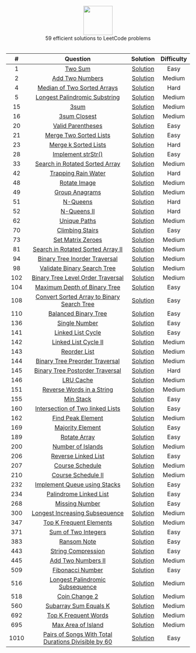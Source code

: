 <p align="center">
  <a href="https://leetcode.com/rodneyshag">
    <img height=80 src="https://leetcode.com/static/webpack_bundles/images/logo-dark.e99485d9b.svg">
  </a>
  <br>59 efficient solutions to LeetCode problems
  <br><br>
</p>


|   ﻿#  |                                                                 Question                                                                 |                                                                          Solution                                                                         | Difficulty |
|:----:|:----------------------------------------------------------------------------------------------------------------------------------------:|:---------------------------------------------------------------------------------------------------------------------------------------------------------:|:----------:|
|   1  | [Two Sum](https://leetcode.com/problems/two-sum)                                                                                         | [Solution](https://github.com/RodneyShag/LeetCode_solutions/blob/master/Solutions/Two%20Sum.md)                                                           |    Easy    |
|   2  | [Add Two Numbers](https://leetcode.com/problems/add-two-numbers)                                                                         | [Solution](https://github.com/RodneyShag/LeetCode_solutions/blob/master/Solutions/Add%20Two%20Numbers.md)                                                 |   Medium   |
|   4  | [Median of Two Sorted Arrays](https://leetcode.com/problems/median-of-two-sorted-arrays)                                                 | [Solution](https://github.com/RodneyShag/LeetCode_solutions/blob/master/Solutions/Median%20of%20Two%20Sorted%20Arrays.md)                                 |    Hard    |
|   5  | [Longest Palindromic Substring](https://leetcode.com/problems/longest-palindromic-substring)                                             | [Solution](https://github.com/RodneyShag/LeetCode_solutions/blob/master/Solutions/Longest%20Palindromic%20Substring.md)                                   |   Medium   |
|  15  | [3sum](https://leetcode.com/problems/3sum)                                                                                               | [Solution](https://github.com/RodneyShag/LeetCode_solutions/blob/master/Solutions/3sum.md)                                                                |   Medium   |
|  16  | [3sum Closest](https://leetcode.com/problems/3sum-closest)                                                                               | [Solution](https://github.com/RodneyShag/LeetCode_solutions/blob/master/Solutions/3sum%20Closest.md)                                                      |   Medium   |
|  20  | [Valid Parentheses](https://leetcode.com/problems/valid-parentheses)                                                                     | [Solution](https://github.com/RodneyShag/LeetCode_solutions/blob/master/Solutions/Valid%20Parentheses.md)                                                 |    Easy    |
|  21  | [Merge Two Sorted Lists](https://leetcode.com/problems/merge-two-sorted-lists)                                                           | [Solution](https://github.com/RodneyShag/LeetCode_solutions/blob/master/Solutions/Merge%20Two%20Sorted%20Lists.md)                                        |    Easy    |
|  23  | [Merge k Sorted Lists](https://leetcode.com/problems/merge-k-sorted-lists)                                                               | [Solution](https://github.com/RodneyShag/LeetCode_solutions/blob/master/Solutions/Merge%20k%20Sorted%20Lists.md)                                          |    Hard    |
|  28  | [Implement strStr()](https://leetcode.com/problems/implement-strstr)                                                                     | [Solution](https://github.com/RodneyShag/LeetCode_solutions/blob/master/Solutions/Implement%20strStr.md)                                                  |    Easy    |
|  33  | [Search in Rotated Sorted Array](https://leetcode.com/problems/search-in-rotated-sorted-array)                                           | [Solution](https://github.com/RodneyShag/LeetCode_solutions/blob/master/Solutions/Search%20in%20Rotated%20Sorted%20Array.md)                              |   Medium   |
|  42  | [Trapping Rain Water](https://leetcode.com/problems/trapping-rain-water)                                                                 | [Solution](https://github.com/RodneyShag/LeetCode_solutions/blob/master/Solutions/Trapping%20Rain%20Water.md)                                             |    Hard    |
|  48  | [Rotate Image](https://leetcode.com/problems/rotate-image)                                                                               | [Solution](https://github.com/RodneyShag/LeetCode_solutions/blob/master/Solutions/Rotate%20Image.md)                                                      |   Medium   |
|  49  | [Group Anagrams](https://leetcode.com/problems/group-anagrams)                                                                           | [Solution](https://github.com/RodneyShag/LeetCode_solutions/blob/master/Solutions/Group%20Anagrams.md)                                                    |   Medium   |
|  51  | [N-Queens](https://leetcode.com/problems/n-queens)                                                                                       | [Solution](https://github.com/RodneyShag/LeetCode_solutions/blob/master/Solutions/N-Queens.md)                                                            |    Hard    |
|  52  | [N-Queens II](https://leetcode.com/problems/n-queens-ii)                                                                                 | [Solution](https://github.com/RodneyShag/LeetCode_solutions/blob/master/Solutions/N-Queens%20II.md)                                                       |    Hard    |
|  62  | [Unique Paths](https://leetcode.com/problems/unique-paths)                                                                               | [Solution](https://github.com/RodneyShag/LeetCode_solutions/blob/master/Solutions/Unique%20Paths.md)                                                      |   Medium   |
|  70  | [Climbing Stairs](https://leetcode.com/problems/climbing-stairs)                                                                         | [Solution](https://github.com/RodneyShag/LeetCode_solutions/blob/master/Solutions/Climbing%20Stairs.md)                                                   |    Easy    |
|  73  | [Set Matrix Zeroes](https://leetcode.com/problems/set-matrix-zeroes)                                                                     | [Solution](https://github.com/RodneyShag/LeetCode_solutions/blob/master/Solutions/Set%20Matrix%20Zeroes.md)                                               |   Medium   |
|  81  | [Search in Rotated Sorted Array II](https://leetcode.com/problems/search-in-rotated-sorted-array-ii)                                     | [Solution](https://github.com/RodneyShag/LeetCode_solutions/blob/master/Solutions/Search%20in%20Rotated%20Sorted%20Array%20II.md)                         |   Medium   |
|  94  | [Binary Tree Inorder Traversal](https://leetcode.com/problems/binary-tree-inorder-traversal)                                             | [Solution](https://github.com/RodneyShag/LeetCode_solutions/blob/master/Solutions/Binary%20Tree%20Inorder%20Traversal.md)                                 |   Medium   |
|  98  | [Validate Binary Search Tree](https://leetcode.com/problems/validate-binary-search-tree)                                                 | [Solution](https://github.com/RodneyShag/LeetCode_solutions/blob/master/Solutions/Validate%20Binary%20Search%20Tree.md)                                   |   Medium   |
|  102 | [Binary Tree Level Order Traversal](https://leetcode.com/problems/binary-tree-level-order-traversal)                                     | [Solution](https://github.com/RodneyShag/LeetCode_solutions/blob/master/Solutions/Binary%20Tree%20Level%20Order%20Traversal.md)                           |   Medium   |
|  104 | [Maximum Depth of Binary Tree](https://leetcode.com/problems/maximum-depth-of-binary-tree)                                               | [Solution](https://github.com/RodneyShag/LeetCode_solutions/blob/master/Solutions/Maximum%20depth%20of%20binary%20tree.md)                                |    Easy    |
|  108 | [Convert Sorted Array to Binary Search Tree](https://leetcode.com/problems/convert-sorted-array-to-binary-search-tree)                   | [Solution](https://github.com/RodneyShag/LeetCode_solutions/blob/master/Solutions/Convert%20Sorted%20Array%20to%20Binary%20Search%20Tree.md)              |    Easy    |
|  110 | [Balanced Binary Tree](https://leetcode.com/problems/balanced-binary-tree)                                                               | [Solution](https://github.com/RodneyShag/LeetCode_solutions/blob/master/Solutions/Balanced%20Binary%20Tree.md)                                            |    Easy    |
|  136 | [Single Number](https://leetcode.com/problems/single-number)                                                                             | [Solution](https://github.com/RodneyShag/LeetCode_solutions/blob/master/Solutions/Single%20Number.md)                                                     |    Easy    |
|  141 | [Linked List Cycle](https://leetcode.com/problems/linked-list-cycle)                                                                     | [Solution](https://github.com/RodneyShag/LeetCode_solutions/blob/master/Solutions/Linked%20List%20Cycle.md)                                               |    Easy    |
|  142 | [Linked List Cycle II](https://leetcode.com/problems/linked-list-cycle-ii)                                                               | [Solution](https://github.com/RodneyShag/LeetCode_solutions/blob/master/Solutions/Linked%20List%20Cycle%20II.md)                                          |   Medium   |
|  143 | [Reorder List](https://leetcode.com/problems/reorder-list)                                                                               | [Solution](https://github.com/RodneyShag/LeetCode_solutions/blob/master/Solutions/Reorder%20List.md)                                                      |   Medium   |
|  144 | [Binary Tree Preorder Traversal](https://leetcode.com/problems/binary-tree-preorder-traversal)                                           | [Solution](https://github.com/RodneyShag/LeetCode_solutions/blob/master/Solutions/Binary%20Tree%20Preorder%20Traversal.md)                                |   Medium   |
|  145 | [Binary Tree Postorder Traversal](https://leetcode.com/problems/binary-tree-postorder-traversal)                                         | [Solution](https://github.com/RodneyShag/LeetCode_solutions/blob/master/Solutions/Binary%20Tree%20Postorder%20Traversal.md)                               |    Hard    |
|  146 | [LRU Cache](https://leetcode.com/problems/lru-cache)                                                                                     | [Solution](https://github.com/RodneyShag/LeetCode_solutions/blob/master/Solutions/LRU%20Cache.md)                                                         |   Medium   |
|  151 | [Reverse Words in a String](https://leetcode.com/problems/reverse-words-in-a-string)                                                     | [Solution](https://github.com/RodneyShag/LeetCode_solutions/blob/master/Solutions/Reverse%20Words%20in%20a%20String.md)                                   |   Medium   |
|  155 | [Min Stack](https://leetcode.com/problems/min-stack)                                                                                     | [Solution](https://github.com/RodneyShag/LeetCode_solutions/blob/master/Solutions/Min%20Stack.md)                                                         |    Easy    |
|  160 | [Intersection of Two linked Lists](https://leetcode.com/problems/intersection-of-two-linked-lists)                                       | [Solution](https://github.com/RodneyShag/LeetCode_solutions/blob/master/Solutions/Intersection%20of%20Two%20linked%20Lists.md)                            |    Easy    |
|  162 | [Find Peak Element](https://leetcode.com/problems/find-peak-element)                                                                     | [Solution](https://github.com/RodneyShag/LeetCode_solutions/blob/master/Solutions/Find%20Peak%20Element.md)                                               |   Medium   |
|  169 | [Majority Element](https://leetcode.com/problems/majority-element)                                                                       | [Solution](https://github.com/RodneyShag/LeetCode_solutions/blob/master/Solutions/Majority%20Element.md)                                                  |    Easy    |
|  189 | [Rotate Array](https://leetcode.com/problems/rotate-array)                                                                               | [Solution](https://github.com/RodneyShag/LeetCode_solutions/blob/master/Solutions/Rotate%20Array.md)                                                      |    Easy    |
|  200 | [Number of Islands](https://leetcode.com/problems/number-of-islands)                                                                     | [Solution](https://github.com/RodneyShag/LeetCode_solutions/blob/master/Solutions/Number%20of%20Islands.md)                                               |   Medium   |
|  206 | [Reverse Linked List](https://leetcode.com/problems/reverse-linked-list)                                                                 | [Solution](https://github.com/RodneyShag/LeetCode_solutions/blob/master/Solutions/Reverse%20Linked%20List.md)                                             |    Easy    |
|  207 | [Course Schedule](https://leetcode.com/problems/course-schedule)                                                                         | [Solution](https://github.com/RodneyShag/LeetCode_solutions/blob/master/Solutions/Course%20Schedule.md)                                                   |   Medium   |
|  210 | [Course Schedule II](https://leetcode.com/problems/course-schedule-ii)                                                                   | [Solution](https://github.com/RodneyShag/LeetCode_solutions/blob/master/Solutions/Course%20Schedule%20II.md)                                              |   Medium   |
|  232 | [Implement Queue using Stacks](https://leetcode.com/problems/implement-queue-using-stacks)                                               | [Solution](https://github.com/RodneyShag/LeetCode_solutions/blob/master/Solutions/Implement%20Queue%20using%20Stacks.md)                                  |    Easy    |
|  234 | [Palindrome Linked List](https://leetcode.com/problems/palindrome-linked-list)                                                           | [Solution](https://github.com/RodneyShag/LeetCode_solutions/blob/master/Solutions/Palindrome%20Linked%20List.md)                                          |    Easy    |
|  268 | [Missing Number](https://leetcode.com/problems/missing-number)                                                                           | [Solution](https://github.com/RodneyShag/LeetCode_solutions/blob/master/Solutions/Missing%20Number.md)                                                    |    Easy    |
|  300 | [Longest Increasing Subsequence](https://leetcode.com/problems/longest-increasing-subsequence)                                           | [Solution](https://github.com/RodneyShag/LeetCode_solutions/blob/master/Solutions/Longest%20Increasing%20Subsequence.md)                                  |   Medium   |
|  347 | [Top K Frequent Elements](https://leetcode.com/problems/top-k-frequent-elements)                                                         | [Solution](https://github.com/RodneyShag/LeetCode_solutions/blob/master/Solutions/Top%20K%20Frequent%20Elements.md)                                       |   Medium   |
|  371 | [Sum of Two Integers](https://leetcode.com/problems/sum-of-two-integers)                                                                 | [Solution](https://github.com/RodneyShag/LeetCode_solutions/blob/master/Solutions/Sum%20of%20Two%20Integers.md)                                           |    Easy    |
|  383 | [Ransom Note](https://leetcode.com/problems/ransom-note)                                                                                 | [Solution](https://github.com/RodneyShag/LeetCode_solutions/blob/master/Solutions/Ransom%20Note.md)                                                       |    Easy    |
|  443 | [String Compression](https://leetcode.com/problems/string-compression)                                                                   | [Solution](https://github.com/RodneyShag/LeetCode_solutions/blob/master/Solutions/String%20Compression.md)                                                |    Easy    |
|  445 | [Add Two Numbers II](https://leetcode.com/problems/add-two-numbers-ii)                                                                   | [Solution](https://github.com/RodneyShag/LeetCode_solutions/blob/master/Solutions/Add%20Two%20Numbers%20II.md)                                            |   Medium   |
|  509 | [Fibonacci Number](https://leetcode.com/problems/fibonacci-number)                                                                       | [Solution](https://github.com/RodneyShag/LeetCode_solutions/blob/master/Solutions/Fibonacci%20Number.md)                                                  |    Easy    |
|  516 | [Longest Palindromic Subsequence](https://leetcode.com/problems/longest-palindromic-subsequence)                                         | [Solution](https://github.com/RodneyShag/LeetCode_solutions/blob/master/Solutions/Longest%20Palindromic%20Subsequence.md)                                 |   Medium   |
|  518 | [Coin Change 2](https://leetcode.com/problems/coin-change-2)                                                                             | [Solution](https://github.com/RodneyShag/LeetCode_solutions/blob/master/Solutions/Coin%20Change%202.md)                                                   |   Medium   |
|  560 | [Subarray Sum Equals K](https://leetcode.com/problems/subarray-sum-equals-k)                                                             | [Solution](https://github.com/RodneyShag/LeetCode_solutions/blob/master/Solutions/Subarray%20Sum%20Equals%20K.md)                                         |   Medium   |
|  692 | [Top K Frequent Words](https://leetcode.com/problems/top-k-frequent-words)                                                               | [Solution](https://github.com/RodneyShag/LeetCode_solutions/blob/master/Solutions/Top%20K%20Frequent%20Words.md)                                          |   Medium   |
|  695 | [Max Area of Island](https://leetcode.com/problems/max-area-of-island)                                                                   | [Solution](https://github.com/RodneyShag/LeetCode_solutions/blob/master/Solutions/Max%20Area%20of%20Island.md)                                            |   Medium   |
| 1010 | [Pairs of Songs With Total Durations Divisible by 60](https://leetcode.com/problems/pairs-of-songs-with-total-durations-divisible-by-60) | [Solution](https://github.com/RodneyShag/LeetCode_solutions/blob/master/Solutions/Pairs%20of%20Songs%20With%20Total%20Durations%20Divisible%20by%2060.md) |    Easy    |
